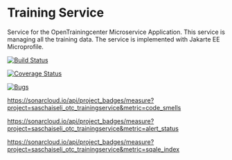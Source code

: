 # Training Service

Service for the OpenTrainingcenter Microservice Application. This service is managing all the training data. The service is implemented with Jakarte EE Microprofile.

[![Build Status](https://api.travis-ci.org/saschaiseli/otc_trainingservice.png)](https://travis-ci.org/saschaiseli/otc_trainingservice)

[![Coverage Status](https://coveralls.io/repos/github/saschaiseli/otc_trainingservice/badge.svg?branch=develop)](https://coveralls.io/github/saschaiseli/otc_trainingservice?branch=develop)

[![Bugs](https://sonarcloud.io/api/project_badges/measure?project=saschaiseli_otc_trainingservice&metric=bugs)](https://sonarcloud.io/api/project_badges/measure?project=saschaiseli_otc_trainingservice&metric=bugs)

https://sonarcloud.io/api/project_badges/measure?project=saschaiseli_otc_trainingservice&metric=code_smells

https://sonarcloud.io/api/project_badges/measure?project=saschaiseli_otc_trainingservice&metric=alert_status

https://sonarcloud.io/api/project_badges/measure?project=saschaiseli_otc_trainingservice&metric=sqale_index